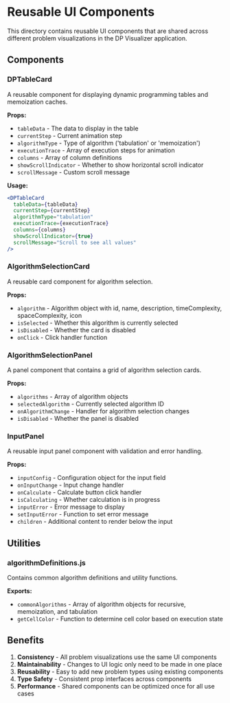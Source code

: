 # Reusable UI Components

This directory contains reusable UI components that are shared across different problem visualizations in the DP Visualizer application.

## Components

### DPTableCard
A reusable component for displaying dynamic programming tables and memoization caches.

**Props:**
- `tableData` - The data to display in the table
- `currentStep` - Current animation step
- `algorithmType` - Type of algorithm ('tabulation' or 'memoization')
- `executionTrace` - Array of execution steps for animation
- `columns` - Array of column definitions
- `showScrollIndicator` - Whether to show horizontal scroll indicator
- `scrollMessage` - Custom scroll message

**Usage:**
```jsx
<DPTableCard
  tableData={tableData}
  currentStep={currentStep}
  algorithmType="tabulation"
  executionTrace={executionTrace}
  columns={columns}
  showScrollIndicator={true}
  scrollMessage="Scroll to see all values"
/>
```

### AlgorithmSelectionCard
A reusable card component for algorithm selection.

**Props:**
- `algorithm` - Algorithm object with id, name, description, timeComplexity, spaceComplexity, icon
- `isSelected` - Whether this algorithm is currently selected
- `isDisabled` - Whether the card is disabled
- `onClick` - Click handler function

### AlgorithmSelectionPanel
A panel component that contains a grid of algorithm selection cards.

**Props:**
- `algorithms` - Array of algorithm objects
- `selectedAlgorithm` - Currently selected algorithm ID
- `onAlgorithmChange` - Handler for algorithm selection changes
- `isDisabled` - Whether the panel is disabled

### InputPanel
A reusable input panel component with validation and error handling.

**Props:**
- `inputConfig` - Configuration object for the input field
- `onInputChange` - Input change handler
- `onCalculate` - Calculate button click handler
- `isCalculating` - Whether calculation is in progress
- `inputError` - Error message to display
- `setInputError` - Function to set error message
- `children` - Additional content to render below the input

## Utilities

### algorithmDefinitions.js
Contains common algorithm definitions and utility functions.

**Exports:**
- `commonAlgorithms` - Array of algorithm objects for recursive, memoization, and tabulation
- `getCellColor` - Function to determine cell color based on execution state

## Benefits

1. **Consistency** - All problem visualizations use the same UI components
2. **Maintainability** - Changes to UI logic only need to be made in one place
3. **Reusability** - Easy to add new problem types using existing components
4. **Type Safety** - Consistent prop interfaces across components
5. **Performance** - Shared components can be optimized once for all use cases 